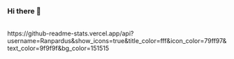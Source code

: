 ### Hi there 👋
</br>
https://github-readme-stats.vercel.app/api?username=Ranpardus&show_icons=true&title_color=fff&icon_color=79ff97&text_color=9f9f9f&bg_color=151515
</br>
<!--
**Ranpardus/Ranpardus** is a ✨ _special_ ✨ repository because its `README.md` (this file) appears on your GitHub profile.

Here are some ideas to get you started:

- 🔭 I’m currently working on ...
- 🌱 I’m currently learning ...
- 👯 I’m looking to collaborate on ...
- 🤔 I’m looking for help with ...
- 💬 Ask me about ...
- 📫 How to reach me: ...
- 😄 Pronouns: ...
- ⚡ Fun fact: ...
-->
